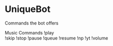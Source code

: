 # UniqueBot
Commands the bot offers

Music Commands
!play
<br>
!skip
!stop
!pause
!queue
!resume
!np
!yt
!volume
